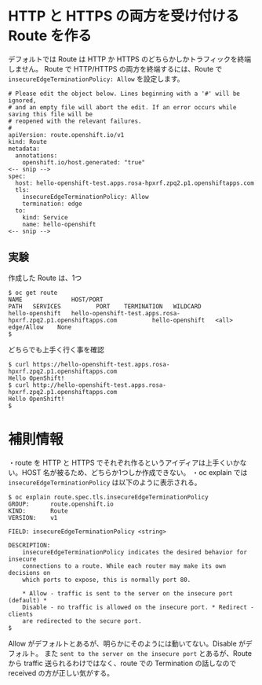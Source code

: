 # HTTP と HTTPS の両方を受け付ける Route を作る

デフォルトでは Route は HTTP か HTTPS のどちらかしかトラフィックを終端しません。
Route で HTTP/HTTPS の両方を終端するには、Route で `insecureEdgeTerminationPolicy: Allow` を設定します。

```
# Please edit the object below. Lines beginning with a '#' will be ignored,
# and an empty file will abort the edit. If an error occurs while saving this file will be
# reopened with the relevant failures.
#
apiVersion: route.openshift.io/v1
kind: Route
metadata:
  annotations:
    openshift.io/host.generated: "true"
<-- snip -->
spec:
  host: hello-openshift-test.apps.rosa-hpxrf.zpq2.p1.openshiftapps.com
  tls:
    insecureEdgeTerminationPolicy: Allow
    termination: edge
  to:
    kind: Service
    name: hello-openshift
<-- snip -->
```

## 実験


作成した Route は、1つ

```
$ oc get route
NAME              HOST/PORT                                                        PATH   SERVICES          PORT    TERMINATION   WILDCARD
hello-openshift   hello-openshift-test.apps.rosa-hpxrf.zpq2.p1.openshiftapps.com          hello-openshift   <all>   edge/Allow    None
$
```

どちらでも上手く行く事を確認

```
$ curl https://hello-openshift-test.apps.rosa-hpxrf.zpq2.p1.openshiftapps.com
Hello OpenShift!
$ curl http://hello-openshift-test.apps.rosa-hpxrf.zpq2.p1.openshiftapps.com
Hello OpenShift!
$
```


# 補則情報

・route を HTTP と HTTPS でそれぞれ作るというアイディアは上手くいかない。HOST 名が被るため、どちらか1つしか作成できない。
・oc explain では `insecureEdgeTerminationPolicy` は以下のように表示される。
```
$ oc explain route.spec.tls.insecureEdgeTerminationPolicy
GROUP:      route.openshift.io
KIND:       Route
VERSION:    v1

FIELD: insecureEdgeTerminationPolicy <string>

DESCRIPTION:
    insecureEdgeTerminationPolicy indicates the desired behavior for insecure
    connections to a route. While each router may make its own decisions on
    which ports to expose, this is normally port 80.
    
    * Allow - traffic is sent to the server on the insecure port (default) *
    Disable - no traffic is allowed on the insecure port. * Redirect - clients
    are redirected to the secure port.
$ 
```
Allow がデフォルトとあるが、明らかにそのようには動いてない。Disable がデフォルト。
また `sent to the server on the insecure port` とあるが、Route から traffic 送られるわけではなく、route での Termination の話しなので received の方が正しい気がする。
